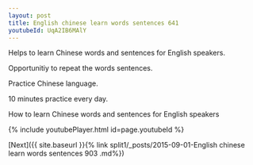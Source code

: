 ```yaml
---
layout: post
title: English chinese learn words sentences 641 
youtubeId: UqA2IB6MAlY
---
```

 
 
Helps to learn Chinese words and sentences for English speakers.

Opportunitiy to repeat the words sentences. 

Practice Chinese language. 
 
10 minutes practice every day. 
 
How to learn Chinese words and sentences for English speakers 
 
{% include youtubePlayer.html id=page.youtubeId %}
 
 
[Next]({{ site.baseurl }}{% link  split1/_posts/2015-09-01-English chinese learn words sentences 903 .md%})
 
